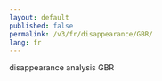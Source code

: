```yaml
---
layout: default
published: false
permalink: /v3/fr/disappearance/GBR/
lang: fr
---
```


disappearance analysis GBR
